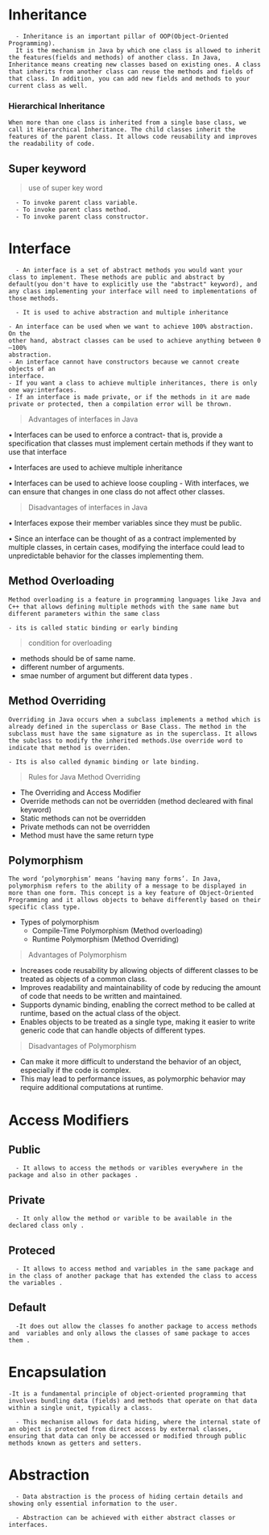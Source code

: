 # Inheritance

      - Inheritance is an important pillar of OOP(Object-Oriented       Programming). 
      It is the mechanism in Java by which one class is allowed to inherit the features(fields and methods) of another class. In Java, Inheritance means creating new classes based on existing ones. A class that inherits from another class can reuse the methods and fields of that class. In addition, you can add new fields and methods to your current class as well.  

### Hierarchical Inheritance

    When more than one class is inherited from a single base class, we call it Hierarchical Inheritance. The child classes inherit the features of the parent class. It allows code reusability and improves the readability of code.

## Super keyword

> use of super key word

      - To invoke parent class variable.
      - To invoke parent class method.
      - To invoke parent class constructor.

# Interface

      - An interface is a set of abstract methods you would want your class to implement. These methods are public and abstract by default(you don't have to explicitly use the "abstract" keyword), and any class implementing your interface will need to implementations of those methods.

      - It is used to achive abstraction and multiple inheritance

    - An interface can be used when we want to achieve 100% abstraction. On the
    other hand, abstract classes can be used to achieve anything between 0—100%
    abstraction.
    - An interface cannot have constructors because we cannot create objects of an
    interface.
    - If you want a class to achieve multiple inheritances, there is only one way:interfaces.
    - If an interface is made private, or if the methods in it are made private or protected, then a compilation error will be thrown.

> Advantages of interfaces in Java

• Interfaces can be used to enforce a contract- that is, provide a specification
that classes must implement certain methods if they want to use that interface

• Interfaces are used to achieve multiple inheritance

• Interfaces can be used to achieve loose coupling - With interfaces, we can ensure
that changes in one class do not affect other classes.

> Disadvantages of interfaces in Java

• Interfaces expose their member variables since they must be public.

• Since an interface can be thought of as a contract implemented by multiple
classes, in certain cases, modifying the interface could lead to unpredictable
behavior for the classes implementing them.

## Method Overloading

    Method overloading is a feature in programming languages like Java and C++ that allows defining multiple methods with the same name but different parameters within the same class

    - its is called static binding or early binding

> condition for overloading

-   methods should be of same name.
-   different number of arguments.
-   smae number of argument but different data types .

## Method Overriding

    Overriding in Java occurs when a subclass implements a method which is already defined in the superclass or Base Class. The method in the subclass must have the same signature as in the superclass. It allows the subclass to modify the inherited methods.Use override word to indicate that method is overriden.

    - Its is also called dynamic binding or late binding.

> Rules for Java Method Overriding

-   The Overriding and Access Modifier
-   Override methods can not be overridden (method decleared with final keyword)
-   Static methods can not be overridden
-   Private methods can not be overridden
-   Method must have the same return type

## Polymorphism

    The word ‘polymorphism’ means ‘having many forms’. In Java, polymorphism refers to the ability of a message to be displayed in more than one form. This concept is a key feature of Object-Oriented Programming and it allows objects to behave differently based on their specific class type.

-   Types of polymorphism
    -   Compile-Time Polymorphism (Method overloading)
    -   Runtime Polymorphism (Method Overriding)

> Advantages of Polymorphism

-   Increases code reusability by allowing objects of different classes to be treated as objects of a common class.
-   Improves readability and maintainability of code by reducing the amount of code that needs to be written and maintained.
-   Supports dynamic binding, enabling the correct method to be called at runtime, based on the actual class of the object.
-   Enables objects to be treated as a single type, making it easier to write generic code that can handle objects of different types.

> Disadvantages of Polymorphism

-   Can make it more difficult to understand the behavior of an object, especially if the code is complex.
-   This may lead to performance issues, as polymorphic behavior may require additional computations at runtime.

# Access Modifiers

## Public

      - It allows to access the methods or varibles everywhere in the package and also in other packages .

## Private

      - It only allow the method or varible to be available in the declared class only .

## Proteced

      - It allows to access method and variables in the same package and in the class of another package that has extended the class to access the variables .

## Default

      -It does out allow the classes fo another package to access methods and  variables and only allows the classes of same package to acces them .

# Encapsulation

    -It is a fundamental principle of object-oriented programming that involves bundling data (fields) and methods that operate on that data within a single unit, typically a class.

      - This mechanism allows for data hiding, where the internal state of an object is protected from direct access by external classes, ensuring that data can only be accessed or modified through public methods known as getters and setters.

# Abstraction

      - Data abstraction is the process of hiding certain details and showing only essential information to the user.

      - Abstraction can be achieved with either abstract classes or interfaces.
